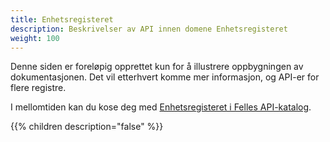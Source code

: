 ```yaml
---
title: Enhetsregisteret
description: Beskrivelser av API innen domene Enhetsregisteret
weight: 100
---
```


Denne siden er foreløpig opprettet kun for å illustrere oppbygningen av dokumentasjonen. Det vil etterhvert komme mer informasjon, og API-er for flere registre.

I mellomtiden kan du kose deg med [Enhetsregisteret i Felles API-katalog](https://fellesdatakatalog.brreg.no/datasets/68d08f28-a16d-4fab-a953-ed4ab08ce2e2).

{{% children description="false" %}}

